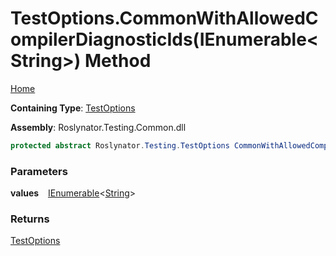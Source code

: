 # TestOptions\.CommonWithAllowedCompilerDiagnosticIds\(IEnumerable\<String\>\) Method

[Home](../../../../README.md)

**Containing Type**: [TestOptions](../README.md)

**Assembly**: Roslynator\.Testing\.Common\.dll

```csharp
protected abstract Roslynator.Testing.TestOptions CommonWithAllowedCompilerDiagnosticIds(System.Collections.Generic.IEnumerable<string> values)
```

### Parameters

**values** &ensp; [IEnumerable](https://docs.microsoft.com/en-us/dotnet/api/system.collections.generic.ienumerable-1)\<[String](https://docs.microsoft.com/en-us/dotnet/api/system.string)\>

### Returns

[TestOptions](../README.md)

